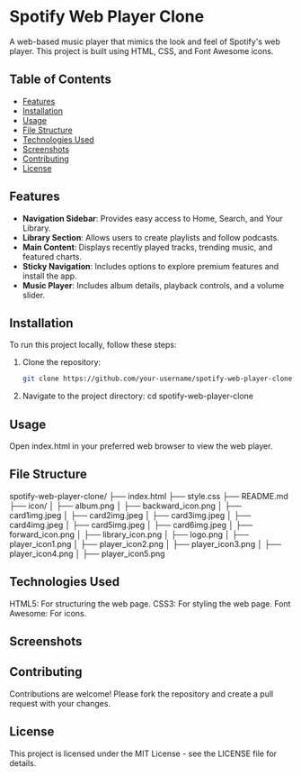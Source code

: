 # Spotify Web Player Clone

A web-based music player that mimics the look and feel of Spotify's web player. This project is built using HTML, CSS, and Font Awesome icons.

## Table of Contents

- [Features](#features)
- [Installation](#installation)
- [Usage](#usage)
- [File Structure](#file-structure)
- [Technologies Used](#technologies-used)
- [Screenshots](#screenshots)
- [Contributing](#contributing)
- [License](#license)

## Features

- **Navigation Sidebar**: Provides easy access to Home, Search, and Your Library.
- **Library Section**: Allows users to create playlists and follow podcasts.
- **Main Content**: Displays recently played tracks, trending music, and featured charts.
- **Sticky Navigation**: Includes options to explore premium features and install the app.
- **Music Player**: Includes album details, playback controls, and a volume slider.

## Installation

To run this project locally, follow these steps:

1. Clone the repository:
   ```bash
   git clone https://github.com/your-username/spotify-web-player-clone.git
2. Navigate to the project directory:
   cd spotify-web-player-clone
## Usage
Open index.html in your preferred web browser to view the web player.

## File Structure
spotify-web-player-clone/
├── index.html
├── style.css
├── README.md
├── icon/
│   ├── album.png
│   ├── backward_icon.png
│   ├── card1img.jpeg
│   ├── card2img.jpeg
│   ├── card3img.jpeg
│   ├── card4img.jpeg
│   ├── card5img.jpeg
│   ├── card6img.jpeg
│   ├── forward_icon.png
│   ├── library_icon.png
│   ├── logo.png
│   ├── player_icon1.png
│   ├── player_icon2.png
│   ├── player_icon3.png
│   ├── player_icon4.png
│   ├── player_icon5.png

## Technologies Used
HTML5: For structuring the web page.
CSS3: For styling the web page.
Font Awesome: For icons.

## Screenshots


## Contributing
Contributions are welcome! Please fork the repository and create a pull request with your changes.

## License
This project is licensed under the MIT License - see the LICENSE file for details.
